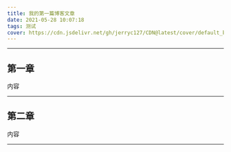 ```yaml
---
title: 我的第一篇博客文章
date: 2021-05-28 10:07:18
tags: 测试
cover: https://cdn.jsdelivr.net/gh/jerryc127/CDN@latest/cover/default_bg.png
---
```


---

## 第一章



内容



---

## 第二章



内容



---

